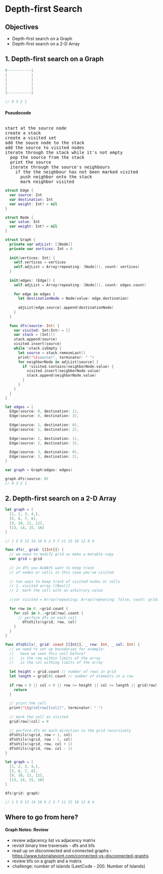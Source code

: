 # Depth-first Search 

## Objectives 

* Depth-first search on a Graph 
* Depth-first search on a 2-D Array 

## 1. Depth-first search on a Graph 

```swift 
0-----------1
|           |
|           |
|           |
|           |
3-----------2

// 0 3 2 1
```

#### Pseudocode 

<pre> 
start at the source node
create a stack
create a visited set
add the souce node to the stack
add the source to visited nodes
iterate through the stack while it's not empty
  pop the source from the stack
  print the source
  iterate through the source's neighbours
    if the the neighbour has not been marked visited
      push neighbor onto the stack
      mark neighbor visited
</pre> 

```swift 
struct Edge {
  var source: Int
  var destination: Int
  var weight: Int? = nil
}

struct Node {
  var value: Int
  var weight: Int? = nil
}

struct Graph {
  private var adjList: [[Node]]
  private var vertices: Int = 0
  
  init(vertices: Int) {
    self.vertices = vertices
    self.adjList = Array(repeating: [Node](), count: vertices)
  }
  
  init(edges: [Edge]) {
    self.adjList = Array(repeating: [Node](), count: edges.count)
    
    for edge in edges {
      let destinationNode = Node(value: edge.destination)
      
      adjList[edge.source].append(destinationNode)
    }
  }
  
  func dfs(source: Int) {
    var visited: Set<Int> = []
    var stack = [Int]()
    stack.append(source)
    visited.insert(source)
    while !stack.isEmpty {
      let source = stack.removeLast()
      print("\(source)", terminator: " ")
      for neighborNode in adjList[source] {
        if !visited.contains(neighborNode.value) {
          visited.insert(neighborNode.value)
          stack.append(neighborNode.value)
        }
      }
    }
  }
}

let edges = [
  Edge(source: 0, destination: 1),
  Edge(source: 0, destination: 3),
  
  Edge(source: 1, destination: 0),
  Edge(source: 1, destination: 2),
  
  Edge(source: 2, destination: 1),
  Edge(source: 2, destination: 3),
  
  Edge(source: 3, destination: 0),
  Edge(source: 3, destination: 2),
]

var graph = Graph(edges: edges)

graph.dfs(source: 0)
// 0 3 2 1 
```

## 2. Depth-first search on a 2-D Array 

```swift 
let graph = [
  [1, 2, 3, 4,],
  [5, 6, 7, 8],
  [9, 10, 11, 12],
  [13, 14, 15, 16]
]

// 1 5 9 13 14 10 6 2 3 7 11 15 16 12 8 4
```

```swift 
func dfs(_ grid: [[Int]]) {
  // we need to modify grid so make a mutable copy
  var grid = grid
  
  // in dfs you ALWAYS want to keep track
  // of nodes or cells in this case you've visited
  
  // two ways to keep track of visited nodes or cells
  // 1. visited array [[Bool]]
  // 2. mark the cell with an arbitrary value
  
  //var visited = Array(repeating: Array(repeating: false, count: grid[0].count), count: grid.count)
  
  for row in 0..<grid.count {
    for col in 0..<grid[row].count {
      // perform dfs on each cell
        dfsUtils(&grid, row, col)
    }
  }
}

func dfsUtils(_ grid: inout [[Int]], _ row: Int, _ col: Int) {
  // we need to set up boundaries for example:
  //   have we seen this cell before?
  //   is the row within limits of the array
  //   is the col withing limits of the array
  
  let height = grid.count // number of rows in grid
  let length = grid[0].count // number of elements in a row
  
  if row < 0 || col < 0 || row >= height || col >= length || grid[row][col] == 0 {
    return
  }
  
  // print the cell
  print("\(grid[row][col])", terminator: " ")
  
  // mark the cell as visited
  grid[row][col] = 0
  
  // perform dfs on each direction in the grid recursively
  dfsUtils(&grid, row + 1, col)
  dfsUtils(&grid, row - 1, col)
  dfsUtils(&grid, row, col + 1)
  dfsUtils(&grid, row, col - 1)
}

let graph = [
  [1, 2, 3, 4,],
  [5, 6, 7, 8],
  [9, 10, 11, 12],
  [13, 14, 15, 16]
]

dfs(grid: graph)

// 1 5 9 13 14 10 6 2 3 7 11 15 16 12 8 4
```

## Where to go from here? 

#### Graph Notes: Review
* review adjacency list vs adjacency matrix
* revisit binary tree traversals - dfs and bfs
* read up on disconnected and connected graphs - https://www.tutorialspoint.com/connected-vs-disconnected-graphs
* review bfs on a graph and a matrix
* challenge: number of islands (LeetCode - 200. Number of Islands)


